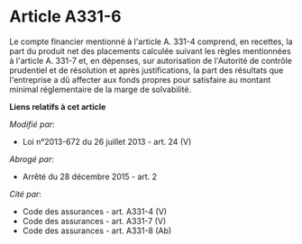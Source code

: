 # Article A331-6

Le compte financier mentionné à l'article A. 331-4 comprend, en recettes, la part du produit net des placements calculée
suivant les règles mentionnées à l'article A. 331-7 et, en dépenses, sur autorisation de l'Autorité de contrôle prudentiel et
de résolution et après justifications, la part des résultats que l'entreprise a dû affecter aux fonds propres pour satisfaire
au montant minimal réglementaire de la marge de solvabilité.

**Liens relatifs à cet article**

_Modifié par_:

  - Loi n°2013-672 du 26 juillet 2013 - art. 24 (V)

_Abrogé par_:

  - Arrêté du 28 décembre 2015 - art. 2

_Cité par_:

  - Code des assurances - art. A331-4 (V)
  - Code des assurances - art. A331-7 (V)
  - Code des assurances - art. A331-8 (Ab)
